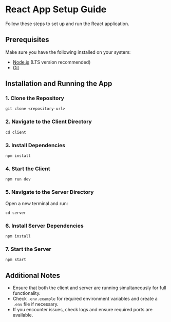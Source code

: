 # React App Setup Guide

Follow these steps to set up and run the React application.

## Prerequisites
Make sure you have the following installed on your system:
- [Node.js](https://nodejs.org/) (LTS version recommended)
- [Git](https://git-scm.com/)

## Installation and Running the App

### 1. Clone the Repository
```
git clone <repository-url>
```

### 2. Navigate to the Client Directory
```
cd client
```

### 3. Install Dependencies
```
npm install
```

### 4. Start the Client
```
npm run dev
```

### 5. Navigate to the Server Directory
Open a new terminal and run:
```
cd server
```

### 6. Install Server Dependencies
```
npm install
```

### 7. Start the Server
```
npm start
```

## Additional Notes
- Ensure that both the client and server are running simultaneously for full functionality.
- Check `.env.example` for required environment variables and create a `.env` file if necessary.
- If you encounter issues, check logs and ensure required ports are available.